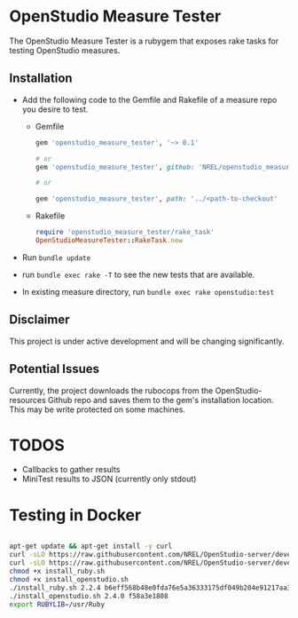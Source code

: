 # OpenStudio Measure Tester

The OpenStudio Measure Tester is a rubygem that exposes rake tasks for testing OpenStudio measures.

## Installation

* Add the following code to the Gemfile and Rakefile of a measure repo you desire to test.

    * Gemfile
        ```ruby
        gem 'openstudio_measure_tester', '~> 0.1'
        
        # or 
        gem 'openstudio_measure_tester', github: 'NREL/openstudio_measure_tester_gem'
        
        # or
        
        gem 'openstudio_measure_tester', path: '../<path-to-checkout'
        ```
    
    * Rakefile
    
        ```ruby
        require 'openstudio_measure_tester/rake_task'
        OpenStudioMeasureTester::RakeTask.new
        ```
    
* Run `bundle update`
* run `bundle exec rake -T` to see the new tests that are available.
* In existing measure directory, run `bundle exec rake openstudio:test`

## Disclaimer

This project is under active development and will be changing significantly.

## Potential Issues

Currently, the project downloads the rubocops from the OpenStudio-resources Github repo and saves them to the gem's installation location. This may be write protected on some machines.


# TODOS

* Callbacks to gather results
* MiniTest results to JSON (currently only stdout) 

# Testing in Docker

```bash

apt-get update && apt-get install -y curl
curl -sLO https://raw.githubusercontent.com/NREL/OpenStudio-server/develop/docker/deployment/scripts/install_ruby.sh
curl -sLO https://raw.githubusercontent.com/NREL/OpenStudio-server/develop/docker/deployment/scripts/install_openstudio.sh
chmod +x install_ruby.sh
chmod +x install_openstudio.sh
./install_ruby.sh 2.2.4 b6eff568b48e0fda76e5a36333175df049b204e91217aa32a65153cc0cdcb761
./install_openstudio.sh 2.4.0 f58a3e1808
export RUBYLIB=/usr/Ruby

```